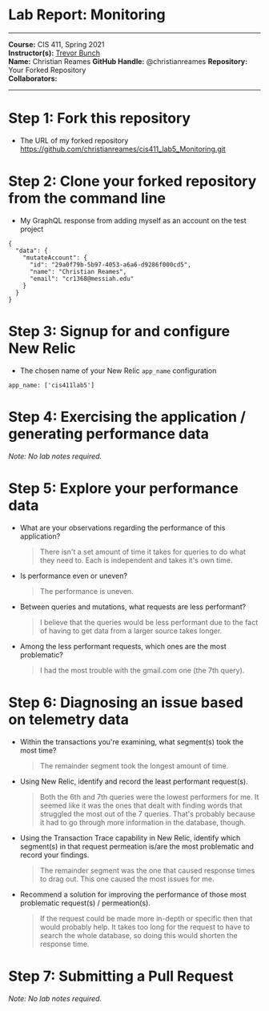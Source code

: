 # Lab Report: Monitoring
___
**Course:** CIS 411, Spring 2021  
**Instructor(s):** [Trevor Bunch](https://github.com/trevordbunch)  
**Name:** Christian Reames
**GitHub Handle:** @christianreames 
**Repository:** Your Forked Repository  
**Collaborators:** 
___

# Step 1: Fork this repository
- The URL of my forked repository
https://github.com/christianreames/cis411_lab5_Monitoring.git

# Step 2: Clone your forked repository from the command line
- My GraphQL response from adding myself as an account on the test project
```
{
  "data": {
    "mutateAccount": {
      "id": "29a0f79b-5b97-4053-a6a6-d9286f000cd5",
      "name": "Christian Reames",
      "email": "cr1368@messiah.edu"
    }
  }
}
```

# Step 3: Signup for and configure New Relic
- The chosen name of your New Relic ```app_name``` configuration
```
app_name: ['cis411lab5']
```

# Step 4: Exercising the application / generating performance data

_Note: No lab notes required._

# Step 5: Explore your performance data
* What are your observations regarding the performance of this application? 
  > There isn't a set amount of time it takes for queries to do what they need to. Each is independent and takes it's own time. 
* Is performance even or uneven? 
  > The performance is uneven. 
* Between queries and mutations, what requests are less performant? 
  > I believe that the queries would be less performant due to the fact of having to get data from a larger source takes longer. 
* Among the less performant requests, which ones are the most problematic?
  > I had the most trouble with the gmail.com one (the 7th query). 

# Step 6: Diagnosing an issue based on telemetry data
* Within the transactions you're examining, what segment(s) took the most time?
  > The remainder segment took the longest amount of time. 
* Using New Relic, identify and record the least performant request(s).
  > Both the 6th and 7th queries were the lowest performers for me. It seemed like it was the ones that dealt with finding words that struggled the most out of the 7 queries. That's probably because it had to go through more information in the database, though.
* Using the Transaction Trace capability in New Relic, identify which segment(s) in that request permeation is/are the most problematic and record your findings.
  > The remainder segment was the one that caused response times to drag out. This one caused the most issues for me. 
* Recommend a solution for improving the performance of those most problematic request(s) / permeation(s).
  > If the request could be made more in-depth or specific then that would probably help. It takes too long for the request to have to search the whole database, so doing this would shorten the response time. 

# Step 7: Submitting a Pull Request
_Note: No lab notes required._

